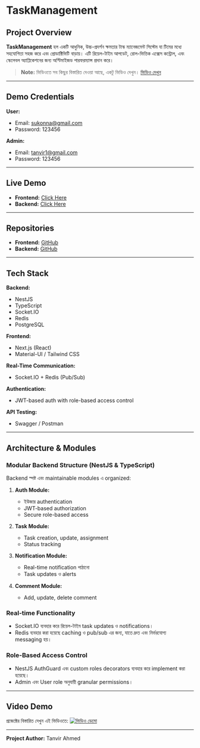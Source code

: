 # TaskManagement

## Project Overview

**TaskManagement** হল একটি আধুনিক, উচ্চ-প্রদর্শন ক্ষমতার টাস্ক ম্যানেজমেন্ট সিস্টেম যা টিমের মধ্যে সহযোগিতা সহজ করে এবং প্রোডাক্টিভিটি বাড়ায়। এটি রিয়েল-টাইম আপডেট, রোল-ভিত্তিক এক্সেস কন্ট্রোল, এবং স্কেলেবল অ্যাপ্লিকেশনের জন্য অপ্টিমাইজড পারফরম্যান্স প্রদান করে।

> **Note:** ভিডিওতে সব কিছুর বিস্তারিত দেওয়া আছে, একটু ভিডিও দেখুন।
> [ভিডিও দেখুন](https://drive.google.com/file/d/1asd4wH5QmOYJHK7x_QSt4t52xs-k2DJg/view?usp=drive_link)

---

## Demo Credentials

**User:**

* Email: [sukonna@gmail.com](mailto:sukonna@gmail.com)
* Password: 123456

**Admin:**

* Email: [tanvir1@gmail.com](mailto:tanvir1@gmail.com)
* Password: 123456

---

## Live Demo

* **Frontend:** [Click Here](https://taskmanagement-frontend-ten.vercel.app)
* **Backend:** [Click Here](https://nestjs-task-production-09a2.up.railway.app/)

---

## Repositories

* **Frontend:** [GitHub](https://github.com/Tanvir286/taskmanagement_frontend)
* **Backend:** [GitHub](https://github.com/Tanvir286/taskmanagement)

---

## Tech Stack

**Backend:**

* NestJS
* TypeScript
* Socket.IO
* Redis
* PostgreSQL

**Frontend:**

* Next.js (React)
* Material-UI / Tailwind CSS

**Real-Time Communication:**

* Socket.IO + Redis (Pub/Sub)

**Authentication:**

* JWT-based auth with role-based access control

**API Testing:**

* Swagger / Postman

---

## Architecture & Modules

### Modular Backend Structure (NestJS & TypeScript)

Backend স্পষ্ট এবং maintainable modules এ organized:

1. **Auth Module:**

   * ইউজার authentication
   * JWT-based authorization
   * Secure role-based access

2. **Task Module:**

   * Task creation, update, assignment
   * Status tracking

3. **Notification Module:**

   * Real-time notification পাঠানো
   * Task updates ও alerts

4. **Comment Module:**

   * Add, update, delete comment

### Real-time Functionality

* Socket.IO ব্যবহার করে রিয়েল-টাইম task updates ও notifications।
* Redis ব্যবহার করা হয়েছে caching ও pub/sub এর জন্য, যাতে দ্রুত এবং নির্ভরযোগ্য messaging হয়।

### Role-Based Access Control

* NestJS AuthGuard এবং custom roles decorators ব্যবহার করে implement করা হয়েছে।
* Admin এবং User role অনুযায়ী granular permissions।

---

## Video Demo

প্রজেক্টের বিস্তারিত দেখুন এই ভিডিওতে:
[![ভিডিও ডেমো](https://img.youtube.com/vi/1asd4wH5QmOYJHK7x_QSt4t52xs-k2DJg/0.jpg)](https://drive.google.com/file/d/1asd4wH5QmOYJHK7x_QSt4t52xs-k2DJg/view?usp=drive_link)

---

**Project Author:** Tanvir Ahmed
